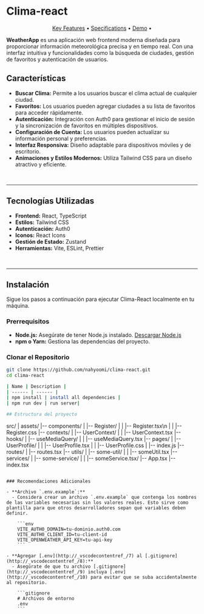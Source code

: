# Clima-react

<p align="center">
  <a href="#key-features">Key Features</a> •
  <a href="#specifications">Specifications</a> •
  <a href="/">Demo</a> •
</p>

<div align="">
   <p>
      <b>WeatherApp</b> es una aplicación web frontend moderna diseñada para proporcionar información meteorológica precisa y en tiempo real. Con una interfaz intuitiva y funcionalidades como la búsqueda de ciudades, gestión de favoritos y autenticación de usuarios.</i>
   </p>
</div>


## Características

- **Buscar Clima:** Permite a los usuarios buscar el clima actual de cualquier ciudad.
- **Favoritos:** Los usuarios pueden agregar ciudades a su lista de favoritos para acceder rápidamente.
- **Autenticación:** Integración con Auth0 para gestionar el inicio de sesión y la sincronización de favoritos en múltiples dispositivos.
- **Configuración de Cuenta:** Los usuarios pueden actualizar su información personal y preferencias.
- **Interfaz Responsiva:** Diseño adaptable para dispositivos móviles y de escritorio.
- **Animaciones y Estilos Modernos:** Utiliza Tailwind CSS para un diseño atractivo y eficiente.


<br>
<hr>


## Tecnologías Utilizadas
- **Frontend:** React, TypeScript
- **Estilos:** Tailwind CSS
- **Autenticación:** Auth0
- **Iconos:** React Icons
- **Gestión de Estado:** Zustand
- **Herramientas:** Vite, ESLint, Prettier


<br>
<hr>

## Instalación
<p>Sigue los pasos a continuación para ejecutar Clima-React localmente en tu máquina.</p>

### Prerrequisitos

- **Node.js:** Asegúrate de tener Node.js instalado. [Descargar Node.js](https://nodejs.org/)
- **npm o Yarn:** Gestiona las dependencias del proyecto.

### Clonar el Repositorio

```bash
git clone https://github.com/nahyoomi/clima-react.git
cd clima-react

| Name | Description |
| ------ | ------ |
| npm install | install all dependencies |
| npm run dev | run server|

## Estructura del proyecto

```
src/
| assets/
|-- components/
|   |-- Register/
|   |   |-- Register.tsx\n
|   |   |-- Register.css
|-- contexts/
|   |-- UserContext/
|   |   |-- UserContext.tsx
|-- hooks/
|   |-- useMediaQuery/
|   |   |-- useMediaQuery.tsx
|-- pages/
|   |-- UserProfile/
|   |   |-- UserProfile.tsx
|   |   |-- UserProfile.css
|   |-- index.js
|-- routes/
|   |-- routes.tsx
|-- utils/
|   |-- some-util/
|   |   |-- someUtil.tsx
|-- services/
|   |-- some-service/
|   |   |-- someService.tsx/
|-- App.tsx
|-- index.tsx
```

### Recomendaciones Adicionales

- **Archivo `.env.example`:**
  - Considera crear un archivo `.env.example` que contenga los nombres de las variables necesarias sin los valores reales. Esto sirve como plantilla para que otros desarrolladores sepan qué variables deben definir.

    ```env
    VITE_AUTH0_DOMAIN=tu-dominio.auth0.com
    VITE_AUTH0_CLIENT_ID=tu-client-id
    VITE_OPENWEATHER_API_KEY=tu-api-key
    ```

- **Agregar [.env](http://_vscodecontentref_/7) al [.gitignore](http://_vscodecontentref_/8):**
  - Asegúrate de que tu archivo [.gitignore](http://_vscodecontentref_/9) incluya [.env](http://_vscodecontentref_/10) para evitar que se suba accidentalmente al repositorio.

    ```gitignore
    # Archivos de entorno
    .env
    ```